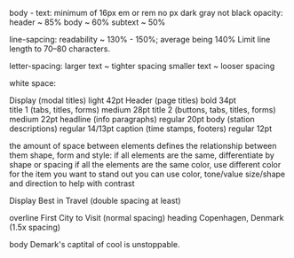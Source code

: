 

<!-- font: style variant weight size line-height, family -->
<!-- body font: bold normal 700 1.5em Domine, serif  -->

body - text: 
    minimum of 16px
    em or rem no px
    dark gray not black 
    opacity:
        header ~ 85%
        body ~ 60%
        subtext ~ 50%

line-sapcing:
    readability ~ 130% - 150%; average being 140%
    Limit line length to 70–80 characters.

letter-spacing:
    larger text ~ tighter spacing
    smaller text ~ looser spacing

white space:


Display (modal titles)                              light              42pt
Header (page titles)                                bold              34pt    
title 1 (tabs, titles, forms)                        medium         28pt
title 2 (buttons, tabs, titles, forms)          medium         22pt
headline (info paragraphs)                       regular          20pt
body (station descriptions)                      regular          14/13pt
caption (time stamps, footers)                 regular          12pt

<!--  Hierarchy -->
the amount of space between elements defines the relationship between them
shape, form and style:
    if all elements are the same, differentiate by shape or spacing
    if all the elements are the same color, use different color for the item you want to stand out
    you can use color, tone/value size/shape and direction to help with contrast

Display                 Best in Travel (double spacing at least)


overline                First City to Visit  (normal spacing)
heading                Copenhagen, Denmark  (1.5x spacing)

body                    Demark's captital of cool is unstoppable. 
